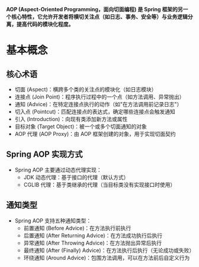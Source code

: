 **AOP (Aspect-Oriented Programming，面向切面编程) 是 Spring 框架的另一个核心特性，它允许开发者将横切关注点（如日志、事务、安全等）与业务逻辑分离，提高代码的模块化程度。**
# 基本概念
## 核心术语
* 切面 (Aspect)：横跨多个类的关注点的模块化（如日志模块）
* 连接点 (Join Point)：程序执行过程中的一个点（如方法调用、异常抛出）
* 通知 (Advice)：在特定连接点执行的动作（如"在方法调用前记录日志"）
* 切入点 (Pointcut)：匹配连接点的表达式，确定哪些连接点会触发通知
* 引入 (Introduction)：向现有类添加新方法或属性
* 目标对象 (Target Object)：被一个或多个切面通知的对象
* AOP 代理 (AOP Proxy)：由 AOP 框架创建的对象，用于实现切面契约
## Spring AOP 实现方式
* Spring AOP 主要通过动态代理实现：
  * JDK 动态代理：基于接口的代理（默认方式）
  * CGLIB 代理：基于类继承的代理（当目标类没有实现接口时使用）
## 通知类型
* Spring AOP 支持五种通知类型：
  * 前置通知 (Before Advice)：在方法执行前执行
  * 后置通知 (After Returning Advice)：在方法成功执行后执行
  * 异常通知 (After Throwing Advice)：在方法抛出异常后执行
  * 最终通知 (After (Finally) Advice)：在方法执行后执行（无论成功或失败）
  * 环绕通知 (Around Advice)：包围方法调用，可以在方法前后自定义行为
